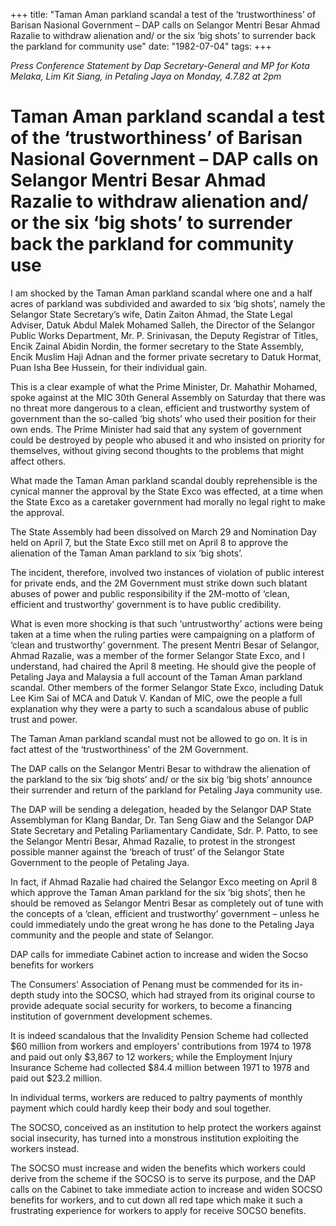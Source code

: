 +++ 
title: "Taman Aman parkland scandal a test of the ‘trustworthiness’ of Barisan Nasional Government – DAP calls on Selangor Mentri Besar Ahmad Razalie to withdraw alienation and/ or the six ‘big shots’ to surrender back the parkland for community use"
date: "1982-07-04"
tags:
+++

_Press Conference Statement by Dap Secretary-General and MP for Kota Melaka, Lim Kit Siang, in Petaling Jaya on Monday, 4.7.82 at 2pm_

# Taman Aman parkland scandal a test of the ‘trustworthiness’ of Barisan Nasional Government – DAP calls on Selangor Mentri Besar Ahmad Razalie to withdraw alienation and/ or the six ‘big shots’ to surrender back the parkland for community use

I am shocked by the Taman Aman parkland scandal where one and a half acres of parkland was subdivided and awarded to six ‘big shots’, namely the Selangor State Secretary’s wife, Datin Zaiton Ahmad, the State Legal Adviser, Datuk Abdul Malek Mohamed Salleh, the Director of the Selangor Public Works Department, Mr. P. Srinivasan, the Deputy Registrar of Titles, Encik Zainal Abidin Nordin, the former secretary to the State Assembly, Encik Muslim Haji Adnan and the former private secretary to Datuk Hormat, Puan Isha Bee Hussein, for their individual gain.</u>

This is a clear example of what the Prime Minister, Dr. Mahathir Mohamed, spoke against at the MIC 30th General Assembly on Saturday that there was no threat more dangerous to a clean, efficient and trustworthy system of government than the so-called ‘big shots’ who used their position for their own ends. The Prime Minister had said that any system of government could be destroyed by people who abused it and who insisted on priority for themselves, without giving second thoughts to the problems that might affect others. 

What made the Taman Aman parkland scandal doubly reprehensible is the cynical manner the approval by the State Exco was effected, at a time when the State Exco as a caretaker government had morally no legal right to make the approval.

The State Assembly had been dissolved on March 29 and Nomination Day held on April 7, but the State Exco still met on April 8 to approve the alienation of the Taman Aman parkland to six ‘big shots’.

The incident, therefore, involved two instances of violation of public interest for private ends, and the 2M Government must strike down such blatant abuses of power and public responsibility if the 2M-motto of ‘clean, efficient and trustworthy’ government is to have public credibility.

What is even more shocking is that such ‘untrustworthy’ actions were being taken at a time when the ruling parties were campaigning on a platform of ‘clean and trustworthy’ government.
The present Mentri Besar of Selangor, Ahmad Razalie, was a member of the former Selangor State Exco, and I understand, had chaired the April 8 meeting. He should give the people of Petaling Jaya and Malaysia a full account of the Taman Aman parkland scandal. Other members of the former Selangor State Exco, including Datuk Lee Kim Sai of MCA and Datuk V. Kandan of MIC, owe the people a full explanation why they were a party to such a scandalous abuse of public trust and power.

The Taman Aman parkland scandal must not be allowed to go on. It is in fact attest of the ‘trustworthiness' of the 2M Government. 

The DAP calls on the Selangor Mentri Besar to withdraw the alienation of the parkland to the six ‘big shots’ and/ or the six big ‘big shots’ announce their surrender and return of the parkland for Petaling Jaya community use. 

The DAP will be sending a delegation, headed by the Selangor DAP State Assemblyman for Klang Bandar, Dr. Tan Seng Giaw and the Selangor DAP State Secretary and Petaling Parliamentary Candidate, Sdr. P. Patto, to see the Selangor Mentri Besar, Ahmad Razalie, to protest in the strongest possible manner against the ‘breach of trust’ of the Selangor State Government to the people of Petaling Jaya. 

In fact, if Ahmad Razalie had chaired the Selangor Exco meeting on April 8 which approve the Taman Aman parkland for the six ‘big shots’, then he should be removed as Selangor Mentri Besar as completely out of tune with the concepts of a ‘clean, efficient and trustworthy’ government – unless he could immediately undo the great wrong he has done to the Petaling Jaya community and the people and state of Selangor.

DAP calls for immediate Cabinet action to increase and widen the Socso benefits for workers

The Consumers’ Association of Penang must be commended for its in-depth study into the SOCSO, which had strayed from its original course to provide adequate social security for workers, to become a financing institution of government development schemes.

It is indeed scandalous that the Invalidity Pension Scheme had collected $60 million from workers and employers’ contributions from 1974 to 1978 and paid out only $3,867 to 12 workers; while the Employment Injury Insurance Scheme had collected $84.4 million between 1971 to 1978 and paid out $23.2 million.

In individual terms, workers are reduced to paltry payments of monthly payment which could hardly keep their body and soul together. 

The SOCSO, conceived as an institution to help protect the workers against social insecurity, has turned into a monstrous institution exploiting the workers instead.

The SOCSO must increase and widen the benefits which workers could derive from the scheme if the SOCSO is to serve its purpose, and the DAP calls on the Cabinet to take immediate action to increase and widen SOCSO benefits for workers, and to cut down all red tape which make it such a frustrating experience for workers to apply for receive SOCSO benefits. 
 
